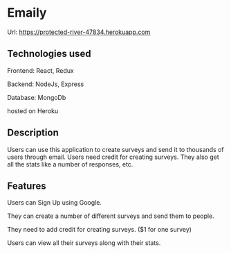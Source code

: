 # Emaily

Url: https://protected-river-47834.herokuapp.com

## Technologies used
Frontend: React, Redux

  Backend: NodeJs, Express

  Database: MongoDb

  hosted on Heroku

## Description 

Users can use this application to create surveys and send it to thousands of users through email. Users need credit for creating surveys. They also get all the stats like a number of responses, etc.

## Features

Users can Sign Up using Google.

They can create a number of different surveys and send them to people. 

They need to add credit for creating surveys. ($1 for one survey)

Users can view all their surveys along with their stats.
